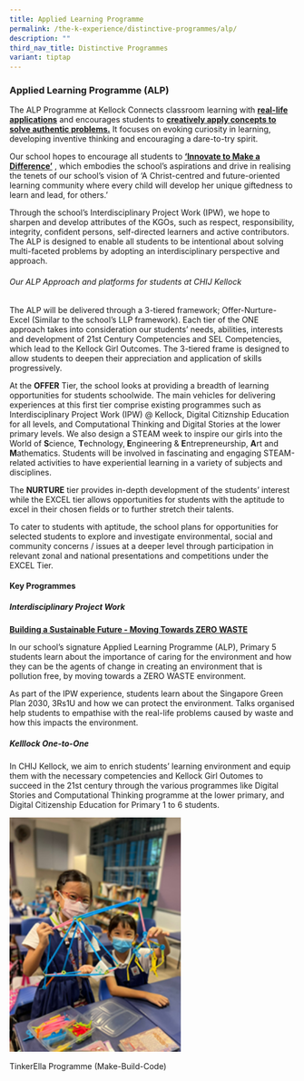 ```yaml
---
title: Applied Learning Programme
permalink: /the-k-experience/distinctive-programmes/alp/
description: ""
third_nav_title: Distinctive Programmes
variant: tiptap
---
```

<h3>Applied Learning Programme (ALP)</h3>
<p>The ALP Programme at Kellock Connects classroom learning with <strong><u>real-life applications</u></strong> and
encourages students to <strong><u>creatively apply concepts to solve authentic problems.</u></strong> It
focuses on evoking curiosity in learning, developing inventive thinking
and encouraging a dare-to-try spirit.</p>
<p>Our school hopes to encourage all students to <strong><u>‘Innovate to Make a Difference’</u></strong> ,
which embodies the school’s aspirations and drive in realising the tenets
of our school’s vision of ‘A Christ-centred and future-oriented learning
community where every child will develop her unique giftedness to learn
and lead, for others.’</p>
<p>Through the school’s Interdisciplinary Project Work (IPW), we hope to
sharpen and develop attributes of the KGOs, such as respect, responsibility,
integrity, confident persons, self-directed learners and active contributors.
The ALP is designed to enable all students to be intentional about solving
multi-faceted problems by adopting an interdisciplinary perspective and
approach.</p>
<p></p>
<h6>Our ALP Approach and platforms for students at CHIJ Kellock</h6>
<p>The ALP will be delivered through a 3-tiered framework; Offer-Nurture-Excel
(Similar to the school’s LLP framework). Each tier of the ONE approach
takes into consideration our students’ needs, abilities, interests and
development of 21st Century Competencies and SEL Competencies, which lead
to the Kellock Girl Outcomes. The 3-tiered frame is designed to allow students
to deepen their appreciation and application of skills progressively.</p>
<p>At the <strong>OFFER</strong> Tier, the school looks at providing a breadth
of learning opportunities for students schoolwide. The main vehicles for
delivering experiences at this first tier comprise existing programmes
such as Interdisciplinary Project Work (IPW) @ Kellock, Digital Citiznship
Education for all levels, and Computational Thinking and Digital Stories
at the lower primary levels. We also design a STEAM week to inspire our
girls into the World of <strong>S</strong>cience, <strong>T</strong>echnology,<strong> E</strong>ngineering
&amp; <strong>E</strong>ntrepreneurship, <strong>A</strong>rt and<strong> M</strong>athematics.
Students will be involved in fascinating and engaging STEAM-related activities
to have experiential learning in a variety of subjects and disciplines.</p>
<p>The <strong>NURTURE</strong> tier provides in-depth development of the students’
interest while the EXCEL tier allows opportunities for students with the
aptitude to excel in their chosen fields or to further stretch their talents.</p>
<p>To cater to students with aptitude, the school plans for opportunities
for selected students to explore and investigate environmental, social
and community concerns / issues at a deeper level through participation
in relevant zonal and national presentations and competitions under the
EXCEL Tier.</p>
<h4>Key Programmes</h4>
<h5>Interdisciplinary Project Work</h5>
<p><strong><u>Building a Sustainable Future - Moving Towards ZERO WASTE</u></strong>
</p>
<p>In our school’s signature Applied Learning Programme (ALP), Primary 5
students learn about the importance of caring for the environment and how
they can be the agents of change in creating an environment that is pollution
free, by moving towards a ZERO WASTE environment.</p>
<p>As part of the IPW experience, students learn about the Singapore Green
Plan 2030, 3Rs1U and how we can protect the environment. Talks organised
help students to empathise with the real-life problems caused by waste
and how this impacts the environment.</p>
<h5>Kelllock One-to-One</h5>
<p>In CHIJ Kellock, we aim to enrich students’ learning environment and equip
them with the necessary competencies and Kellock Girl Outomes to succeed
in the 21st century through the various programmes like Digital Stories
and Computational Thinking programme at the lower primary, and Digital
Citizenship Education for Primary 1 to 6 students.</p>
<div class="isomer-image-wrapper">
<img style="width: 60%;" height="auto" width="100%" src="/images/2023/ALP/kellockalp2.png">
</div>
<p>TinkerElla Programme (Make-Build-Code)</p>